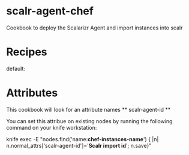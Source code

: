 # scalr-agent-chef

Cookbook to deploy the Scalarizr Agent and import instances into scalr

# Recipes

default:

# Attributes

This cookbook will look for an attribute names ** scalr-agent-id **

You can set this attribue on existing nodes by running the following command on your knife workstation:

knife exec -E "nodes.find('name:**chef-instances-name**') { |n| n.normal_attrs['scalr-agent-id']='**Scalr import id**'; n.save}"
